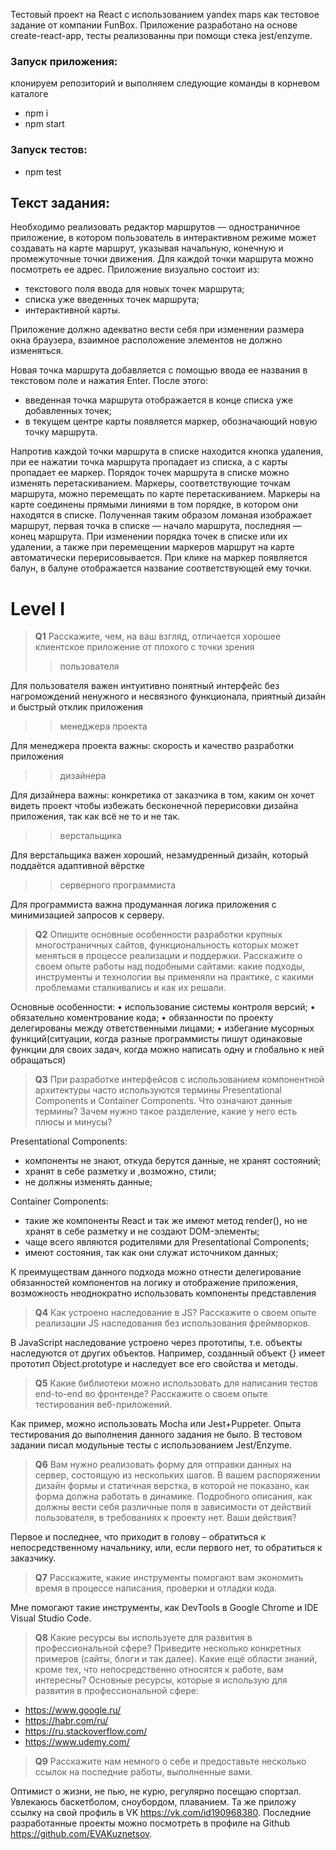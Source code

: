 Тестовый проект на React с использованием yandex maps как тестовое задание от компании FunBox.
Приложение разработано на основе create-react-app, тесты реализованны при помощи стека jest/enzyme.

### Запуск приложения:
клонируем репозиторий и выполняем следующие команды в корневом каталоге
* npm i
* npm start
### Запуск тестов:
* npm test

## Текст задания:

Необходимо реализовать редактор маршрутов — одностраничное приложение, в котором пользователь в интерактивном режиме может создавать на карте маршрут, указывая начальную, конечную и промежуточные точки движения. Для каждой точки маршрута можно посмотреть ее адрес. 
Приложение визуально состоит из:
+ текстового поля ввода для новых точек маршрута; 
+ списка уже введенных точек маршрута; 
+ интерактивной карты. 

 Приложение должно адекватно вести себя при изменении размера окна браузера, взаимное расположение элементов не должно изменяться.

 Новая точка маршрута добавляется с помощью ввода ее названия в текстовом поле и нажатия Enter. 
 После этого: 
+ введенная точка маршрута отображается в конце списка уже добавленных точек; 
+ в текущем центре карты появляется маркер, обозначающий новую точку маршрута. 

 Напротив каждой точки маршрута в списке находится кнопка удаления, при ее нажатии точка маршрута пропадает из списка, а с карты пропадает ее маркер. Порядок точек маршрута в списке можно изменять перетаскиванием. Маркеры, соответствующие точкам маршрута, можно перемещать по карте перетаскиванием. Маркеры на карте соединены прямыми линиями в том порядке, в котором они находятся в списке. Полученная таким образом ломаная изображает маршрут, первая точка в списке — начало маршрута, последняя — конец маршрута. При изменении порядка точек в списке или их удалении, а также при перемещении маркеров маршрут на карте автоматически перерисовывается. При клике на маркер появляется балун, в балуне отображается название соответствующей ему точки.
 
 
 
 # Level I
> **Q1**  Расскажите, чем, на ваш взгляд, отличается хорошее клиентское приложение от плохого с точки зрения
>> пользователя

Для пользователя важен интуитивно понятный интерфейс без нагромождений ненужного и несвязного функционала, приятный дизайн и быстрый отклик приложения
>> менеджера проекта

Для менеджера проекта важны: скорость и качество разработки приложения
>> дизайнера

Для дизайнера важны: конкретика от заказчика в том, каким он хочет видеть проект чтобы избежать бесконечной перерисовки дизайна приложения, так как всё не то и не так.
>> верстальщика

Для верстальщика важен хороший, незамудренный дизайн, который поддаётся адаптивной вёрстке
>> серверного программиста

Для программиста важна продуманная логика приложения  с минимизацией запросов к серверу.

>**Q2** Опишите основные особенности разработки крупных многостраничных сайтов, функциональность которых может меняться в процессе реализации и поддержки. Расскажите о своем опыте работы над подобными сайтами: какие подходы, инструменты и технологии вы применяли на практике, с какими проблемами сталкивались и как их решали.

Основные особенности:
•	использование системы контроля версий;
•	обязательно коментрование кода;
•	обязанности по проекту делегированы между ответственными лицами;
•	избегание мусорных функций(ситуации, когда разные программисты пишут одинаковые функции для своих задач, когда можно написать одну и глобально к ней обращаться)

>**Q3** При разработке интерфейсов с использованием компонентной архитектуры часто используются термины Presentational Сomponents и Сontainer Сomponents. Что означают данные термины? Зачем нужно такое разделение, какие у него есть плюсы и минусы?

Presentational Сomponents:
* компоненты не знают, откуда берутся данные, не хранят состояний;
* хранят в себе разметку и ,возможно, стили;
* не должны изменять данные;

Сontainer Сomponents:
* такие же компоненты React и так же имеют метод render(), но не хранят в себе разметку и не создают DOM-элементы;
* чаще всего являются родителями для Presentational Сomponents;
* имеют состояния, так как они служат источником данных;

К преимуществам данного подхода можно отнести делегирование обязанностей компонентов на логику и отображение приложения, возможность неоднократно использовать компоненты представления

> **Q4** Как устроено наследование в JS? Расскажите о своем опыте реализации JS наследования без использования фреймворков.

В JavaScript наследование устроено через прототипы, т.е. объекты наследуются от других объектов.  Например, созданный объект {} имеет прототип Object.prototype и наследует все его свойства и методы.

> **Q5** Какие библиотеки можно использовать для написания тестов end-to-end во фронтенде? Расскажите о своем опыте тестирования веб-приложений.

Как пример, можно использовать Mocha или Jest+Puppeter.
Опыта тестирования до выполнения данного задания не было. В тестовом задании писал модульные тесты с использованием Jest/Enzyme.

> **Q6** Вам нужно реализовать форму для отправки данных на сервер, состоящую из нескольких шагов. В вашем распоряжении дизайн формы и статичная верстка, в которой не показано, как форма должна работать в динамике. Подробного описания, как должны вести себя различные поля в зависимости от действий пользователя, в требованиях к проекту нет. Ваши действия?

Первое и последнее, что приходит в голову – обратиться к непосредственному начальнику, или, если первого нет, то обратиться к заказчику.

> **Q7** Расскажите, какие инструменты помогают вам экономить время в процессе написания, проверки и отладки кода.

Мне помогают такие инструменты, как DevTools в Google Chrome и IDE Visual Studio Code.

> **Q8** Какие ресурсы вы используете для развития в профессиональной сфере? Приведите несколько конкретных примеров (сайты, блоги и так далее). Какие ещё области знаний, кроме тех, что непосредственно относятся к работе, вам интересны?
Основные ресурсы, которые я использую для развития в профессиональной сфере: 

* https://www.google.ru/
* https://habr.com/ru/
* https://ru.stackoverflow.com/
* https://www.udemy.com/

> **Q9** Расскажите нам немного о себе и предоставьте несколько ссылок на последние работы, выполненные вами.

Оптимист о жизни, не пью, не курю, регулярно посещаю спортзал. Увлекаюсь баскетболом, сноубордом, плаванием.  Та же приложу ссылку на свой профиль в VK https://vk.com/id190968380.
Последние разработанные проекты можно посмотреть в профиле на Github https://github.com/EVAKuznetsov.

